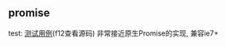 ## promise

test: [测试用例](https://leat14536.github.io/practice/promise/)(f12查看源码)
非常接近原生Promise的实现, 兼容ie7+